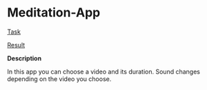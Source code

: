 # Meditation-App

[Task](https://github.com/rolling-scopes-school/tasks/blob/master/tasks/stage-0/projects.md#task-3-meditation-app-20)

[Result](https://ebces.github.io/Meditation-App/)

**Description**

In this app you can choose a video and its duration. Sound changes depending on the video you choose.